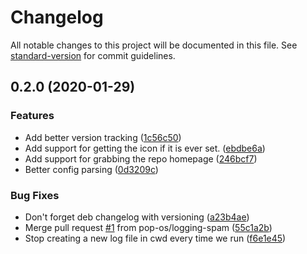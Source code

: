# Changelog

All notable changes to this project will be documented in this file. See [standard-version](https://github.com/conventional-changelog/standard-version) for commit guidelines.

## 0.2.0 (2020-01-29)


### Features

* Add better version tracking ([1c56c50](https://github.com/pop-os/pyflatpak/commit/1c56c507d2167bbf4a9accb7b5a13a7b32b242e0))
* Add support for getting the icon if it is ever set. ([ebdbe6a](https://github.com/pop-os/pyflatpak/commit/ebdbe6a02501c793761ed799cec0f877b4bd1c49))
* Add support for grabbing the repo homepage ([246bcf7](https://github.com/pop-os/pyflatpak/commit/246bcf73cd4fac7c3938dcca1252d0cf262acb8d))
* Better config parsing ([0d3209c](https://github.com/pop-os/pyflatpak/commit/0d3209cd0a462374d77c6257aeadf7da69478b62))


### Bug Fixes

* Don't forget deb changelog with versioning ([a23b4ae](https://github.com/pop-os/pyflatpak/commit/a23b4aef3d85f9cd83b3f1f51fa6d341fc2d1e3b))
* Merge pull request [#1](https://github.com/pop-os/pyflatpak/issues/1) from pop-os/logging-spam ([55c1a2b](https://github.com/pop-os/pyflatpak/commit/55c1a2b0e07ff976277d832d1b4d0370360facba))
* Stop creating a new log file in cwd every time we run ([f6e1e45](https://github.com/pop-os/pyflatpak/commit/f6e1e45eeab0847a8bcae346c8be1c739c153e7b))
